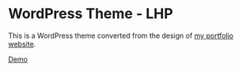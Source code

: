 # WordPress Theme - LHP
This is a WordPress theme converted from the design of [my portfolio website](http://lanihuang.com).

[Demo](http://wp.lanihuang.com/lhp)
